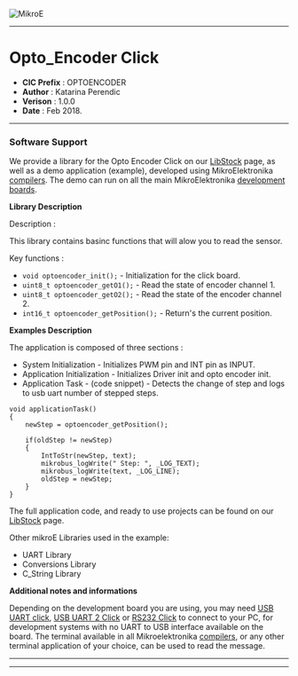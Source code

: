 ![MikroE](http://www.mikroe.com/img/designs/beta/logo_small.png)

---

# Opto_Encoder Click

- **CIC Prefix**  : OPTOENCODER
- **Author**      : Katarina Perendic
- **Verison**     : 1.0.0
- **Date**        : Feb 2018.

---

### Software Support

We provide a library for the Opto Encoder Click on our [LibStock](https://libstock.mikroe.com/projects/view/2350/opto-encoder-click) 
page, as well as a demo application (example), developed using MikroElektronika 
[compilers](http://shop.mikroe.com/compilers). The demo can run on all the main 
MikroElektronika [development boards](http://shop.mikroe.com/development-boards).

**Library Description**

Description :

This library contains basinc functions that will alow you to read the sensor.

Key functions :

- ```void optoencoder_init();``` - Initialization for the click board.
- ```uint8_t optoencoder_getO1();``` - Read the state of encoder channel 1.
- ```uint8_t optoencoder_getO2();``` - Read the state of the encoder channel 2.
- ```int16_t optoencoder_getPosition();``` - Return's the current position.

**Examples Description**

The application is composed of three sections :

- System Initialization - Initializes PWM pin and INT pin as INPUT.
- Application Initialization - Initializes Driver init and opto encoder init.
- Application Task - (code snippet) - Detects the change of step and logs to usb uart number of stepped steps.


```
void applicationTask()
{
    newStep = optoencoder_getPosition();
    
    if(oldStep != newStep)
    {
        IntToStr(newStep, text);
        mikrobus_logWrite(" Step: ", _LOG_TEXT);
        mikrobus_logWrite(text, _LOG_LINE);
        oldStep = newStep;
    }
}
```

The full application code, and ready to use projects can be found on our 
[LibStock](https://libstock.mikroe.com/projects/view/2350/opto-encoder-click) page.

Other mikroE Libraries used in the example:

- UART Library
- Conversions Library
- C_String Library

**Additional notes and informations**

Depending on the development board you are using, you may need 
[USB UART click](http://shop.mikroe.com/usb-uart-click), 
[USB UART 2 Click](http://shop.mikroe.com/usb-uart-2-click) or 
[RS232 Click](http://shop.mikroe.com/rs232-click) to connect to your PC, for 
development systems with no UART to USB interface available on the board. The 
terminal available in all Mikroelektronika 
[compilers](http://shop.mikroe.com/compilers), or any other terminal application 
of your choice, can be used to read the message.

---
---
